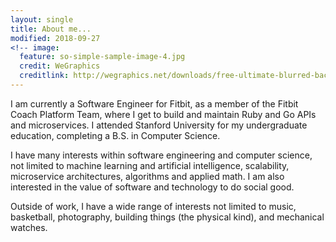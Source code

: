```yaml
---
layout: single
title: About me...
modified: 2018-09-27
<!-- image:
  feature: so-simple-sample-image-4.jpg
  credit: WeGraphics
  creditlink: http://wegraphics.net/downloads/free-ultimate-blurred-background-pack/ -->
---
```


I am currently a Software Engineer for Fitbit, as a member of the Fitbit Coach Platform Team, where I get to build and maintain Ruby and Go APIs and microservices. I attended Stanford University for my undergraduate education, completing a B.S. in Computer Science.

I have many interests within software engineering and computer science, not limited to machine learning and artificial intelligence, scalability, microservice architectures, algorithms and applied math. I am also interested in the value of software and technology to do social good.

Outside of work, I have a wide range of interests not limited to music, basketball, photography, building things (the physical kind), and mechanical watches.
